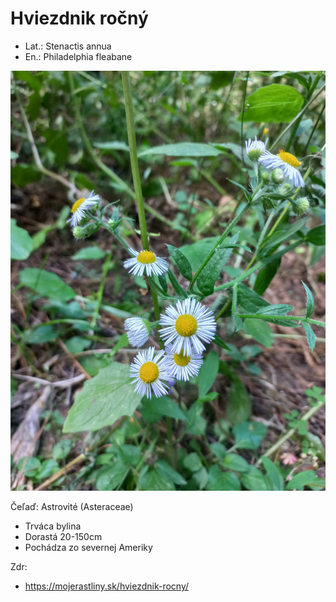 # Hviezdnik ročný
- Lat.: Stenactis annua
- En.: Philadelphia fleabane

![Hviezdnik ročný](./fleabane.jpg "Hviezdnik ročný")

Čeľaď: Astrovité (Asteraceae)

- Trváca bylina
- Dorastá 20-150cm
- Pochádza zo severnej Ameriky

Zdr:
- https://mojerastliny.sk/hviezdnik-rocny/